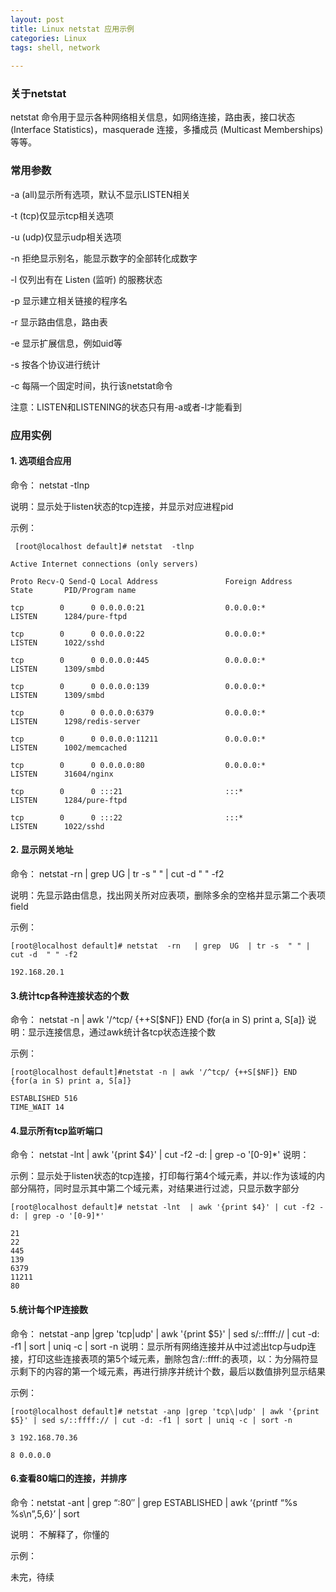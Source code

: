 ```yaml
---
layout: post
title: Linux netstat 应用示例
categories: Linux 
tags: shell, network
 
---
```

### 关于netstat ###
netstat 命令用于显示各种网络相关信息，如网络连接，路由表，接口状态 (Interface Statistics)，masquerade 连接，多播成员 (Multicast Memberships) 等等。

### 常用参数 ###
-a (all)显示所有选项，默认不显示LISTEN相关

-t (tcp)仅显示tcp相关选项

-u (udp)仅显示udp相关选项

-n 拒绝显示别名，能显示数字的全部转化成数字

-l 仅列出有在 Listen (监听) 的服務状态

-p 显示建立相关链接的程序名

-r 显示路由信息，路由表

-e 显示扩展信息，例如uid等

-s 按各个协议进行统计

-c 每隔一个固定时间，执行该netstat命令


注意：LISTEN和LISTENING的状态只有用-a或者-l才能看到

### 应用实例 ###
#### 1. 选项组合应用 ####
命令： netstat  -tlnp

说明：显示处于listen状态的tcp连接，并显示对应进程pid

示例：

```
 [root@localhost default]# netstat  -tlnp 

Active Internet connections (only servers)

Proto Recv-Q Send-Q Local Address               Foreign Address             State       PID/Program name 
 
tcp        0      0 0.0.0.0:21                  0.0.0.0:*                   LISTEN      1284/pure-ftpd 

tcp        0      0 0.0.0.0:22                  0.0.0.0:*                   LISTEN      1022/sshd   
       
tcp        0      0 0.0.0.0:445                 0.0.0.0:*                   LISTEN      1309/smbd 
         
tcp        0      0 0.0.0.0:139                 0.0.0.0:*                   LISTEN      1309/smbd   
       
tcp        0      0 0.0.0.0:6379                0.0.0.0:*                   LISTEN      1298/redis-server 

tcp        0      0 0.0.0.0:11211               0.0.0.0:*                   LISTEN      1002/memcached  
   
tcp        0      0 0.0.0.0:80                  0.0.0.0:*                   LISTEN      31604/nginx  
      
tcp        0      0 :::21                       :::*                        LISTEN      1284/pure-ftpd 

tcp        0      0 :::22                       :::*                        LISTEN      1022/sshd    
```

#### 2. 显示网关地址 ####
命令： netstat  -rn  | grep  UG  | tr  -s " "  | cut  -d  " "  -f2

说明：先显示路由信息，找出网关所对应表项，删除多余的空格并显示第二个表项field 

示例：
```
[root@localhost default]# netstat  -rn   | grep  UG  | tr -s  " " | cut -d  " " -f2

192.168.20.1
```

#### 3.统计tcp各种连接状态的个数 ####
命令：
netstat -n | awk '/^tcp/ {++S[$NF]} END {for(a in S) print a, S[a]}
说明：显示连接信息，通过awk统计各tcp状态连接个数

示例：
```
[root@localhost default]#netstat -n | awk '/^tcp/ {++S[$NF]} END {for(a in S) print a, S[a]}

ESTABLISHED 516
TIME_WAIT 14
```

#### 4.显示所有tcp监听端口 ####
命令：
netstat -lnt | awk '{print $4}' | cut -f2 -d: | grep -o '[0-9]*'
说明：

示例：显示处于listen状态的tcp连接，打印每行第4个域元素，并以:作为该域的内部分隔符，同时显示其中第二个域元素，对结果进行过滤，只显示数字部分
```
[root@localhost default]# netstat -lnt  | awk '{print $4}' | cut -f2 -d: | grep -o '[0-9]*'

21
22
445
139
6379
11211
80
```

#### 5.统计每个IP连接数 ####
命令：
netstat -anp |grep 'tcp\|udp' | awk '{print $5}' | sed s/::ffff:// | cut -d: -f1 | sort | uniq -c | sort -n 
说明：显示所有网络连接并从中过滤出tcp与udp连接，打印这些连接表项的第5个域元素，删除包含/::ffff:的表项，以：为分隔符显示剩下的内容的第一个域元素，再进行排序并统计个数，最后以数值排列显示结果 


示例：

```
[root@localhost default]# netstat -anp |grep 'tcp\|udp' | awk '{print $5}' | sed s/::ffff:// | cut -d: -f1 | sort | uniq -c | sort -n

3 192.168.70.36

8 0.0.0.0
```

#### 6.查看80端口的连接，并排序 ####
命令：netstat -ant | grep “:80″ | grep ESTABLISHED | awk ‘{printf “%s %s\n”,$5,$6}’ | sort

说明：
不解释了，你懂的

示例：



未完，待续
